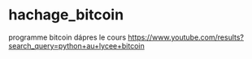 # hachage_bitcoin
programme bitcoin dápres le cours https://www.youtube.com/results?search_query=python+au+lycee+bitcoin
